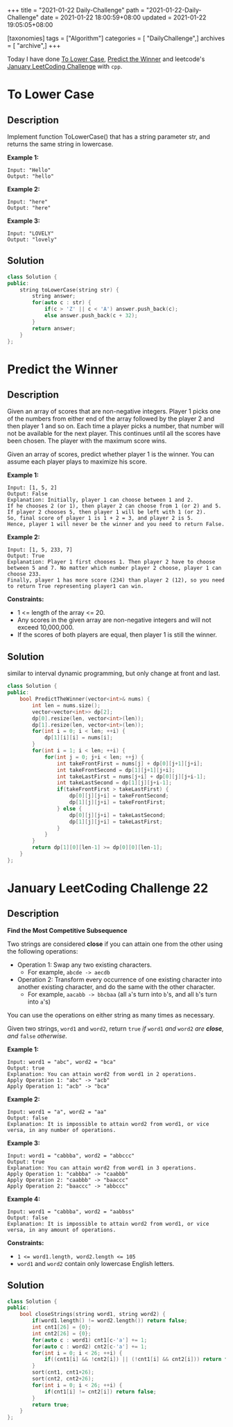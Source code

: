 +++
title = "2021-01-22 Daily-Challenge"
path = "2021-01-22-Daily-Challenge"
date = 2021-01-22 18:00:59+08:00
updated = 2021-01-22 19:05:05+08:00

[taxonomies]
tags = ["Algorithm"]
categories = [ "DailyChallenge",]
archives = [ "archive",]
+++

Today I have done [To Lower Case](https://leetcode.com/problems/to-lower-case), [Predict the Winner](https://leetcode.com/problems/predict-the-winner/) and leetcode's [January LeetCoding Challenge](https://leetcode.com/explore/challenge/card/january-leetcoding-challenge-2021/581/week-3-january-15th-january-21st/3611/) with `cpp`.

<!-- more -->

# To Lower Case

## Description

Implement function ToLowerCase() that has a string parameter str, and returns the same string in lowercase.

 

**Example 1:**

```
Input: "Hello"
Output: "hello"
```

**Example 2:**

```
Input: "here"
Output: "here"
```

**Example 3:**

```
Input: "LOVELY"
Output: "lovely"
```

## Solution

``` cpp
class Solution {
public:
    string toLowerCase(string str) {
        string answer;
        for(auto c : str) {
            if(c > 'Z' || c < 'A') answer.push_back(c);
            else answer.push_back(c + 32);
        }
        return answer;
    }
};
```

# Predict the Winner

## Description

Given an array of scores that are non-negative integers. Player 1 picks one of the numbers from either end of the array followed by the player 2 and then player 1 and so on. Each time a player picks a number, that number will not be available for the next player. This continues until all the scores have been chosen. The player with the maximum score wins.

Given an array of scores, predict whether player 1 is the winner. You can assume each player plays to maximize his score.

**Example 1:**

```
Input: [1, 5, 2]
Output: False
Explanation: Initially, player 1 can choose between 1 and 2. 
If he chooses 2 (or 1), then player 2 can choose from 1 (or 2) and 5. If player 2 chooses 5, then player 1 will be left with 1 (or 2). 
So, final score of player 1 is 1 + 2 = 3, and player 2 is 5. 
Hence, player 1 will never be the winner and you need to return False.
```

 

**Example 2:**

```
Input: [1, 5, 233, 7]
Output: True
Explanation: Player 1 first chooses 1. Then player 2 have to choose between 5 and 7. No matter which number player 2 choose, player 1 can choose 233.
Finally, player 1 has more score (234) than player 2 (12), so you need to return True representing player1 can win.
```

 

**Constraints:**

- 1 <= length of the array <= 20.
- Any scores in the given array are non-negative integers and will not exceed 10,000,000.
- If the scores of both players are equal, then player 1 is still the winner.

## Solution

similar to interval dynamic programming, but only change at front and last.

``` cpp
class Solution {
public:
    bool PredictTheWinner(vector<int>& nums) {
        int len = nums.size();
        vector<vector<int>> dp[2];
        dp[0].resize(len, vector<int>(len));
        dp[1].resize(len, vector<int>(len));
        for(int i = 0; i < len; ++i) {
            dp[1][i][i] = nums[i];
        }
        for(int i = 1; i < len; ++i) {
            for(int j = 0; j+i < len; ++j) {
                int takeFrontFirst = nums[j] + dp[0][j+1][j+i];
                int takeFrontSecond = dp[1][j+1][j+i];
                int takeLastFirst = nums[j+i] + dp[0][j][j+i-1];
                int takeLastSecond = dp[1][j][j+i-1];
                if(takeFrontFirst > takeLastFirst) {
                    dp[0][j][j+i] = takeFrontSecond;
                    dp[1][j][j+i] = takeFrontFirst;
                } else {
                    dp[0][j][j+i] = takeLastSecond;
                    dp[1][j][j+i] = takeLastFirst;
                }
            }
        }
        return dp[1][0][len-1] >= dp[0][0][len-1];
    }
};
```

# January LeetCoding Challenge 22

## Description

**Find the Most Competitive Subsequence**

Two strings are considered **close** if you can attain one from the other using the following operations:

- Operation 1: Swap any two existing characters.
  - For example, `abcde -> aecdb`
- Operation 2: Transform every occurrence of one existing character into another existing character, and do the same with the other character.
  - For example, `aacabb -> bbcbaa` (all `a`'s turn into `b`'s, and all `b`'s turn into `a`'s)

You can use the operations on either string as many times as necessary.

Given two strings, `word1` and `word2`, return `true` *if* `word1` *and* `word2` *are **close**, and* `false` *otherwise.*

 

**Example 1:**

```
Input: word1 = "abc", word2 = "bca"
Output: true
Explanation: You can attain word2 from word1 in 2 operations.
Apply Operation 1: "abc" -> "acb"
Apply Operation 1: "acb" -> "bca"
```

**Example 2:**

```
Input: word1 = "a", word2 = "aa"
Output: false
Explanation: It is impossible to attain word2 from word1, or vice versa, in any number of operations.
```

**Example 3:**

```
Input: word1 = "cabbba", word2 = "abbccc"
Output: true
Explanation: You can attain word2 from word1 in 3 operations.
Apply Operation 1: "cabbba" -> "caabbb"
Apply Operation 2: "caabbb" -> "baaccc"
Apply Operation 2: "baaccc" -> "abbccc"
```

**Example 4:**

```
Input: word1 = "cabbba", word2 = "aabbss"
Output: false
Explanation: It is impossible to attain word2 from word1, or vice versa, in any amount of operations.
```

 

**Constraints:**

- `1 <= word1.length, word2.length <= 105`
- `word1` and `word2` contain only lowercase English letters.

## Solution

``` cpp
class Solution {
public:
    bool closeStrings(string word1, string word2) {
        if(word1.length() != word2.length()) return false;
        int cnt1[26] = {0};
        int cnt2[26] = {0};
        for(auto c : word1) cnt1[c-'a'] += 1;
        for(auto c : word2) cnt2[c-'a'] += 1;
        for(int i = 0; i < 26; ++i) {
            if((cnt1[i] && !cnt2[i]) || (!cnt1[i] && cnt2[i])) return false;
        }
        sort(cnt1, cnt1+26);
        sort(cnt2, cnt2+26);
        for(int i = 0; i < 26; ++i) {
            if(cnt1[i] != cnt2[i]) return false;
        }
        return true;
    }
};
```
